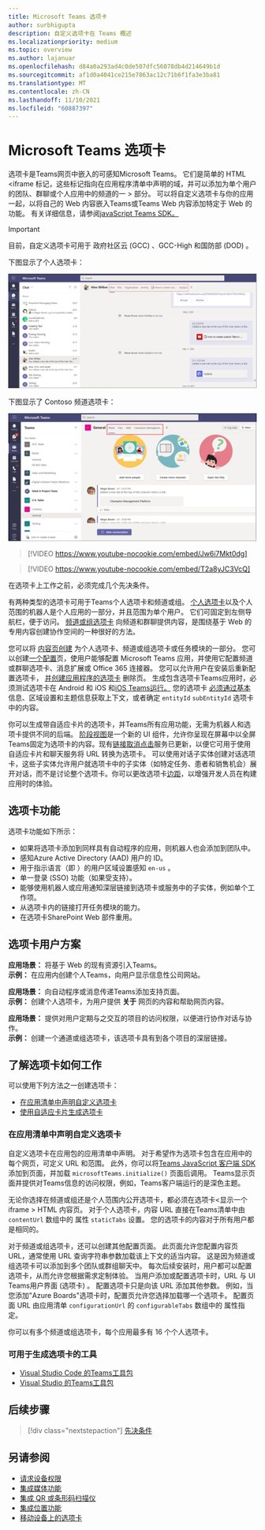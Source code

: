 ```yaml
---
title: Microsoft Teams 选项卡
author: surbhigupta
description: 自定义选项卡在 Teams 概述
ms.localizationpriority: medium
ms.topic: overview
ms.author: lajanuar
ms.openlocfilehash: d84a0a293ad4c0de507dfc56078db4d214649b1d
ms.sourcegitcommit: af1d0a4041ce215e7863ac12c71b6f1fa3e3ba81
ms.translationtype: MT
ms.contentlocale: zh-CN
ms.lasthandoff: 11/10/2021
ms.locfileid: "60887397"
---
```

# <a name="microsoft-teams-tabs"></a>Microsoft Teams 选项卡

选项卡是Teams网页中嵌入的可感知Microsoft Teams。 它们是简单的 HTML <iframe 标记，这些标记指向在应用程序清单中声明的域，并可以添加为单个用户的团队、群聊或个人应用中的频道的一 \> 部分。 可以将自定义选项卡与你的应用一起，以将自己的 Web 内容嵌入Teams或Teams Web 内容添加特定于 Web 的功能。 有关详细信息，请参阅[javaScript Teams SDK。](/javascript/api/overview/msteams-client)

> [!IMPORTANT]
> 目前，自定义选项卡可用于 政府社区云 (GCC) 、GCC-High 和国防部 (DOD) 。

下图显示了个人选项卡：

![个人选项卡](../assets/images/tabs/personaltab.png)

下图显示了 Contoso 频道选项卡：

![频道或组选项卡](../assets/images/tabs/tabs.png)

> [!VIDEO https://www.youtube-nocookie.com/embed/Jw6i7Mkt0dg]


> [!VIDEO https://www.youtube-nocookie.com/embed/T2a8yJC3VcQ]

在选项卡上工作之前，必须完成几个先决条件。

有两种类型的选项卡可用于Teams个人选项卡和频道或组。 [个人选项卡](~/tabs/how-to/create-personal-tab.md)以及个人范围的机器人是个人应用的一部分，并且范围为单个用户。 它们可固定到左侧导航栏，便于访问。 [频道或组选项卡](~/tabs/how-to/create-channel-group-tab.md) 向频道和群聊提供内容，是围绕基于 Web 的专用内容创建协作空间的一种很好的方法。

您可以将 [内容页创建](~/tabs/how-to/create-tab-pages/content-page.md) 为个人选项卡、频道或组选项卡或任务模块的一部分。 您可以创建[一个配置](~/tabs/how-to/create-tab-pages/configuration-page.md)页，使用户能够配置 Microsoft Teams 应用，并使用它配置频道或群聊选项卡、消息扩展或 Office 365 连接器。 您可以允许用户在安装后重新配置选项卡， [并创建应用程序的选项卡](~/tabs/how-to/create-tab-pages/removal-page.md) 删除页。 生成包含选项卡Teams应用时，必须测试选项卡在 Android 和 iOS 和[iOS Teams运行。](~/tabs/design/tabs-mobile.md) 您的选项卡 [必须通过基本](~/tabs/how-to/access-teams-context.md) 信息、区域设置和主题信息获取上下文，或者确定 `entityId` `subEntityId` 选项卡中的内容。

你可以生成带自适应卡片的选项卡，并Teams所有应用功能，无需为机器人和选项卡提供不同的后端。 [阶段视图](~/tabs/tabs-link-unfurling.md)是一个新的 UI 组件，允许你呈现在屏幕中以全屏Teams固定为选项卡的内容。现有[链接取消点击](~/tabs/tabs-link-unfurling.md)服务已更新，以便它可用于使用自适应卡片和聊天服务将 URL 转换为选项卡。 可以使用对话[](~/tabs/how-to/conversational-tabs.md)子实体创建对话选项卡，这些子实体允许用户就选项卡中的子实体（如特定任务、患者和销售机会）展开对话，而不是讨论整个选项卡。你可以更改选项卡[边距](~/resources/removing-tab-margins.md)，以增强开发人员在构建应用时的体验。

## <a name="tab-features"></a>选项卡功能

选项卡功能如下所示：

* 如果将选项卡添加到同样具有自动程序的应用，则机器人也会添加到团队中。
* 感知Azure Active Directory (AAD) 用户的 ID。
* 用于指示语言（即 ）的用户区域设置感知 `en-us` 。
* 单一登录 (SSO) 功能（如果受支持）。
* 能够使用机器人或应用通知深层链接到选项卡或服务中的子实体，例如单个工作项。
* 从选项卡内的链接打开任务模块的能力。
* 在选项卡SharePoint Web 部件重用。

## <a name="tabs-user-scenarios"></a>选项卡用户方案

**应用场景：** 将基于 Web 的现有资源引入Teams。 \
**示例：** 在应用内创建个人Teams，向用户显示信息性公司网站。

**应用场景：** 向自动程序或消息传递Teams添加支持页面。 \
**示例：** 创建个人选项卡，为用户提供 **关于** 网页的内容和帮助网页内容。

**应用场景：** 提供对用户定期与之交互的项目的访问权限，以便进行协作对话与协作。 \
**示例：** 创建一个通道或组选项卡，该选项卡具有到各个项目的深层链接。

## <a name="understand-how-tabs-work"></a>了解选项卡如何工作

可以使用下列方法之一创建选项卡：

* [在应用清单中声明自定义选项卡](#declare-custom-tab-in-app-manifest)
* [使用自适应卡片生成选项卡](~/tabs/how-to/build-adaptive-card-tabs.md)

### <a name="declare-custom-tab-in-app-manifest"></a>在应用清单中声明自定义选项卡

自定义选项卡在应用包的应用清单中声明。 对于希望作为选项卡包含在应用中的每个网页，可定义 URL 和范围。 此外，你可以将[Teams JavaScript 客户端 SDK](/javascript/api/overview/msteams-client)添加到页面，并加载 `microsoftTeams.initialize()` 页面后调用。 Teams显示页面并提供对Teams信息的访问权限，例如，Teams客户端运行的是深色主题。

无论你选择在频道或组还是个人范围内公开选项卡，都必须在选项卡<显示一个 iframe \> HTML 内容页。 [](~/tabs/how-to/create-tab-pages/content-page.md)对于个人选项卡，内容 URL 直接在Teams清单中由 `contentUrl` 数组中的 属性 `staticTabs` 设置。 您的选项卡的内容对于所有用户都是相同的。

对于频道或组选项卡，还可以创建其他配置页面。 此页面允许您配置内容页 URL，通常使用 URL 查询字符串参数加载该上下文的适当内容。 这是因为频道或组选项卡可以添加到多个团队或群组聊天中。 每次后续安装时，用户都可以配置选项卡，从而允许您根据需求定制体验。 当用户添加或配置选项卡时，URL 与 UI Teams用户界面 (选项卡) 。 配置选项卡只是向该 URL 添加其他参数。 例如，当您添加"Azure Boards"选项卡时，配置页允许您选择加载哪一个选项卡。 配置页面 URL 由应用清单  `configurationUrl` 的 `configurableTabs` 数组中的 属性指定。

你可以有多个频道或组选项卡，每个应用最多有 16 个个人选项卡。

### <a name="tools-you-can-use-to-build-tabs"></a>可用于生成选项卡的工具
* [Visual Studio Code 的Teams工具包](../toolkit/visual-studio-code-overview.md)
* [Visual Studio 的Teams工具包](../toolkit/visual-studio-overview.md)

## <a name="next-step"></a>后续步骤

> [!div class="nextstepaction"]
> [先决条件](~/tabs/how-to/tab-requirements.md)

## <a name="see-also"></a>另请参阅

* [请求设备权限](../concepts/device-capabilities/native-device-permissions.md)
* [集成媒体功能](../concepts/device-capabilities/mobile-camera-image-permissions.md)
* [集成 QR 或条形码扫描仪](../concepts/device-capabilities/qr-barcode-scanner-capability.md)
* [集成位置功能](../concepts/device-capabilities/location-capability.md)
* [移动设备上的选项卡](design/tabs-mobile.md#tabs-on-mobile)
